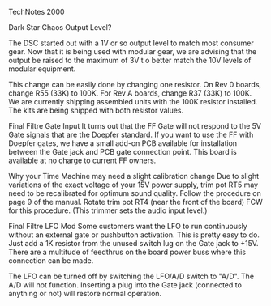 
TechNotes 2000



Dark Star Chaos Output Level?

The DSC started out with a 1V or so output level to match most consumer gear. 
Now that it is being used with modular gear, we are advising that the output be raised to the maximum of 3V t
o better match the 10V levels of modular equipment.

This change can be easily done by changing one resistor. 
On Rev 0 boards, change R55 (33K) to 100K. For Rev A boards, change R37 (33K) to 100K.
We are currently shipping assembled units with the 100K resistor installed. 
The kits are being shipped with both resistor values.


Final Filtre Gate Input
It turns out that the FF Gate will not respond to the 5V Gate signals that are the Doepfer standard. 
If you want to use the FF with Doepfer gates, we have a small add-on PCB available 
for installation between the Gate jack and PCB gate connection point. 
This board is available at no charge to current FF owners.

Why your Time Machine may need a slight calibration change
Due to slight variations of the exact voltage of your 15V power supply, 
trim pot RT5 may need to be recalibrated for optimum sound quality. 
Follow the procedure on page 9 of the manual. 
Rotate trim pot RT4 (near the front of the board) FCW for this procedure. (This trimmer sets the audio input level.)

Final Filtre LFO Mod
Some customers want the LFO to run continuously without an external gate or pushbutton activation. 
This is pretty easy to do. Just add a 1K resistor from the unused switch lug on the Gate jack to +15V. 
There are a multitude of feedthrus on the board power buss where this connection can be made.

The LFO can be turned off by switching the LFO/A/D switch to "A/D". 
The A/D will not function.
Inserting a plug into the Gate jack (connected to anything or not) will restore normal operation. 
